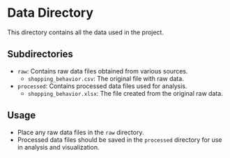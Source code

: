 # Data Directory

This directory contains all the data used in the project.

## Subdirectories

- `raw`: Contains raw data files obtained from various sources.
  - `shopping_behavior.csv`: The original file with raw data.
- `processed`: Contains processed data files used for analysis.
  - `shopping_behavior.xlsx`: The file created from the original raw data.

## Usage

- Place any raw data files in the `raw` directory.
- Processed data files should be saved in the `processed` directory for use in analysis and visualization.
